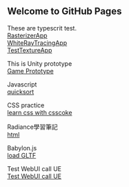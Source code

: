 ## Welcome to GitHub Pages

These are typescrit test.  
[RasterizerApp](RasterizerApp.html)  
[WhiteRayTracingApp](WhiteRayTracingApp.html)  
[TestTextureApp](TestTextureApp.html)


This is Unity prototype  
[Game Prototype](/Game/index.html)


Javascript  
[quicksort](quicksort/index.html)


CSS practice  
[learn css with csscoke](https://htmlpreview.github.io/?https://github.com/xwc2021/what-is-radiance/blob/main/learn_css_with_csscoke.html) 


Radiance學習筆記  
[html](https://xwc2021.github.io/mypage/radiance-reading-notes/index.html) 


Babylon.js  
[load GLTF](https://xwc2021.github.io/mypage/WebModelViewer) 


Test WebUI call UE  
[Test WebUI call UE  ](https://xwc2021.github.io/mypage/webui_call_ue_test.html) 
